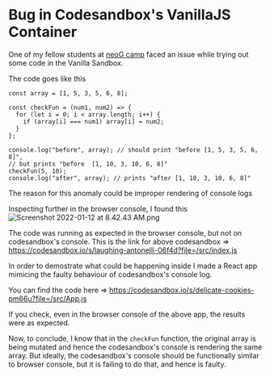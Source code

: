 # Bug in Codesandbox's VanillaJS Container

One of my fellow students at  [neoG camp](https://neog.camp/) faced an issue while trying out some code in the Vanilla Sandbox.

The code goes like this
```
const array = [1, 5, 3, 5, 6, 8];

const checkFun = (num1, num2) => {
  for (let i = 0; i < array.length; i++) {
    if (array[i] === num1) array[i] = num2;
  }
};

console.log("before", array); // should print "before [1, 5, 3, 5, 6, 8]", 
// but prints "before  [1, 10, 3, 10, 6, 8]"
checkFun(5, 10);
console.log("after", array); // prints "after [1, 10, 3, 10, 6, 8]"
```
The reason for this anomaly could be improper rendering of console logs

Inspecting further in the browser console, I found this
![Screenshot 2022-01-12 at 8.42.43 AM.png](https://cdn.hashnode.com/res/hashnode/image/upload/v1641957207092/BKN4st1JZ.png)

The code was running as expected in the browser console, but not on codesandbox's console.
This is the link for above codesandbox => https://codesandbox.io/s/laughing-antonelli-06f4d?file=/src/index.js

In order to demostrate what could be happening inside I made a React app mimicing the faulty behaviour of codesandbox's console log.

You can find the code here => https://codesandbox.io/s/delicate-cookies-pm66u?file=/src/App.js

If you check, even in the browser console of the above app, the results were as expected.

Now, to conclude, I know that in the `checkFun` function, the original array is being mutated and hence the codesandbox's console is rendering the same array. But ideally, the codesandbox's console should be functionally similar to browser console, but it is failing to do that, and hence is faulty.